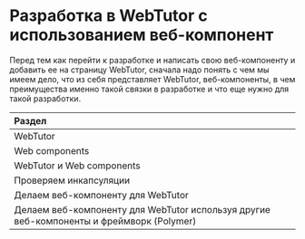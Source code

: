 # Разработка в WebTutor с использованием веб-компонент

Перед тем как перейти к разработке и написать свою веб-компоненту и добавить ее на страницу WebTutor, сначала надо понять с чем мы имеем дело, что из себя представляет WebTutor, веб-компоненты, в чем преимущества именно такой связки в разработке и что еще нужно для такой разработки.

| Раздел |
| :--- |
| WebTutor |
| Web components |
| WebTutor и Web components |
| Проверяем инкапсуляции |
| Делаем веб-компоненту для WebTutor |
| Делаем веб-компоненту для WebTutor используя другие веб-компоненты и фреймворк \(Polymer\) |



